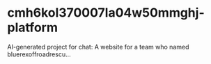 # cmh6kol370007la04w50mmghj-platform
AI-generated project for chat: A website for a team who named bluerexoffroadrescu...
